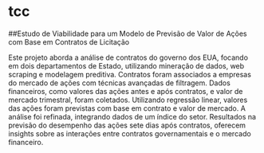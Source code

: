 # tcc
##Estudo de Viabilidade para um Modelo de Previsão de Valor de Ações com Base em Contratos de Licitação

  Este projeto aborda a análise de contratos do governo dos EUA, focando em dois departamentos de Estado, utilizando mineração de dados, web scraping e modelagem preditiva. Contratos foram associados a empresas do mercado de ações com técnicas avançadas de filtragem. Dados financeiros, como valores das ações antes e após contratos, e valor de mercado trimestral, foram coletados. Utilizando regressão linear, valores das ações foram previstas com base em contrato e valor de mercado. A análise foi refinada, integrando dados de um índice do setor. Resultados na previsão do desempenho das ações sete dias após contratos, oferecem insights sobre as interações entre contratos governamentais e o mercado financeiro.
